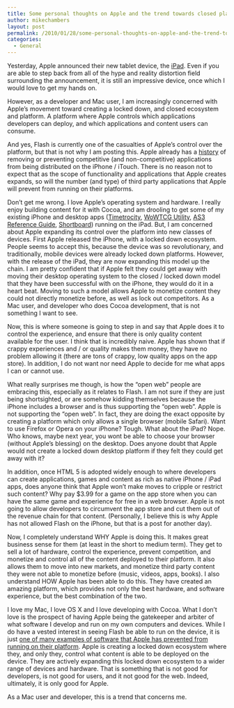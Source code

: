 ```yaml
---
title: Some personal thoughts on Apple and the trend towards closed platforms
author: mikechambers
layout: post
permalink: /2010/01/28/some-personal-thoughts-on-apple-and-the-trend-towards-closed-platforms/
categories:
  - General
---
```



Yesterday, Apple announced their new tablet device, the [iPad][1]. Even if you are able to step back from all of the hype and reality distortion field surrounding the announcement, it is still an impressive device, once which I would love to get my hands on.

However, as a developer and Mac user, I am increasingly concerned with Apple&#8217;s movement toward creating a locked down, and closed ecosystem and platform. A platform where Apple controls which applications developers can deploy, and which applications and content users can consume.  
<!--more-->

  
And yes, Flash is currently one of the casualties of Apple&#8217;s control over the platform, but that is not why I am posting this. Apple already has a [history][2] of removing or preventing competitive (and non-competitive) applications from being distributed on the iPhone / iTouch. There is no reason not to expect that as the scope of functionality and applications that Apple creates expands, so will the number (and type) of third party applications that Apple will prevent from running on their platforms.

Don&#8217;t get me wrong. I love Apple&#8217;s operating system and hardware. I really enjoy building content for it with Cocoa, and am drooling to get some of my existing iPhone and desktop apps ([Timetrocity][3], [WoWTCG Utility][4], [AS3 Reference Guide][5], [Shortboard][6]) running on the iPad. But, I am concerned about Apple expanding its control over the platform into new classes of devices. First Apple released the iPhone, with a locked down ecosystem. People seems to accept this, because the device was so revolutionary, and traditionally, mobile devices were already locked down platforms. However, with the release of the iPad, they are now expanding this model up the chain. I am pretty confident that if Apple felt they could get away with moving their desktop operating system to the closed / locked down model that they have been successful with on the iPhone, they would do it in a heart beat. Moving to such a model allows Apple to monetize content they could not directly monetize before, as well as lock out competitors. As a Mac user, and developer who does Cocoa development, that is not something I want to see.

Now, this is where someone is going to step in and say that Apple does it to control the experience, and ensure that there is only quality content available for the user. I think that is incredibly naive. Apple has shown that if crappy experiences and / or quality makes them money, they have no problem allowing it (there are tons of crappy, low quality apps on the app store). In addition, I do not want nor need Apple to decide for me what apps I can or cannot use.

What really surprises me though, is how the &#8220;open web&#8221; people are embracing this, especially as it relates to Flash. I am not sure if they are just being shortsighted, or are somehow kidding themselves because the iPhone includes a browser and is thus supporting the &#8220;open web&#8221;. Apple is not supporting the &#8220;open web&#8221;. In fact, they are doing the exact opposite by creating a platform which only allows a single browser (mobile Safari). Want to use Firefox or Opera on your iPhone? Tough. What about the iPad? Nope. Who knows, maybe next year, you wont be able to choose your browser (without Apple&#8217;s blessing) on the desktop. Does anyone doubt that Apple would not create a locked down desktop platform if they felt they could get away with it?

In addition, once HTML 5 is adopted widely enough to where developers can create applications, games and content as rich as native iPhone / iPad apps, does anyone think that Apple won&#8217;t make moves to cripple or restrict such content? Why pay $3.99 for a game on the app store when you can have the same game and experience for free in a web browser. Apple is not going to allow developers to circumvent the app store and cut them out of the revenue chain for that content. (Personally, I believe this is why Apple has not allowed Flash on the iPhone, but that is a post for another day).

Now, I completely understand WHY Apple is doing this. It makes great business sense for them (at least in the short to medium term). They get to sell a lot of hardware, control the experience, prevent competition, and monetize and control all of the content deployed to their platform. It also allows them to move into new markets, and monetize third party content they were not able to monetize before (music, videos, apps, books). I also understand HOW Apple has been able to do this. They have created an amazing platform, which provides not only the best hardware, and software experience, but the best combination of the two.

I love my Mac, I love OS X and I love developing with Cocoa. What I don&#8217;t love is the prospect of having Apple being the gatekeeper and arbiter of what software I develop and run on my own computers and devices. While I do have a vested interest in seeing Flash be able to run on the device, it is just [one of many examples of software that Apple has prevented from running on their platform][2]. Apple is creating a locked down ecosystem where they, and only they, control what content is able to be deployed on the device. They are actively expanding this locked down ecosystem to a wider range of devices and hardware. That is something that is not good for developers, is not good for users, and it not good for the web. Indeed, ultimately, it is only good for Apple.

As a Mac user and developer, this is a trend that concerns me.

 [1]: http://www.apple.com/ipad/
 [2]: http://www.google.com/search?hl=en&q=iphone+app+rejected&aq=f&aql=&aqi=g-s1g-sx2g-m1&oq=
 [3]: http://www.mikechambers.com/timetrocity/
 [4]: http://wiki.github.com/mikechambers/WoWTCGUtility/
 [5]: http://www.mikechambers.com/as3iphone/
 [6]: http://www.mikechambers.com/shortboard/